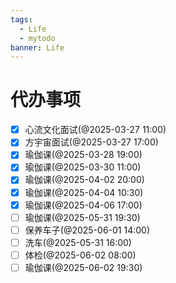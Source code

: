 ```yaml
---
tags:
  - Life
  - mytodo
banner: Life
---
```

# 代办事项
- [x] 心流文化面试(@2025-03-27 11:00)
- [x] 方宇宙面试(@2025-03-27 17:00)
- [x] 瑜伽课(@2025-03-28 19:00)
- [x] 瑜伽课(@2025-03-30 11:00)
- [x] 瑜伽课(@2025-04-02 20:00)
- [x] 瑜伽课(@2025-04-04 10:30)
- [x] 瑜伽课(@2025-04-06 17:00)
- [ ] 瑜伽课(@2025-05-31 19:30)
- [ ] 保养车子(@2025-06-01 14:00)
- [ ] 洗车(@2025-05-31 16:00)
- [ ] 体检(@2025-06-02 08:00)
- [ ] 瑜伽课(@2025-06-02 19:30)
